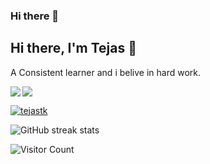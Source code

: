 ### Hi there 👋
## Hi there, I'm Tejas 👋
A Consistent learner and i belive in hard work.


<img src='https://github-readme-stats.vercel.app/api?username=tejastk&show_icons=true&theme=tokyonight&count_private=true&line_height=40'  align="left" />
<img src='https://github-readme-stats.vercel.app/api/top-langs/?username=tejastk&theme=tokyonight&hide_langs_below=4' align="middle" />

<p align="left"> <a href="https://github.com/ryo-ma/github-profile-trophy"><img src="https://github-profile-trophy.vercel.app/?username=tejastk" alt="tejastk" /></a> </p>


![GitHub streak stats](https://github-readme-streak-stats.herokuapp.com/?user=tejastk)


![Visitor Count](https://profile-counter.glitch.me/tejastk/count.svg)


